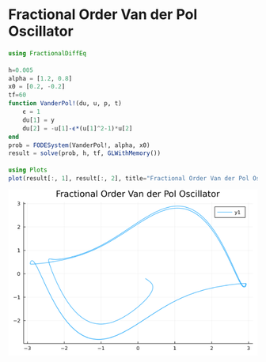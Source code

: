 # Fractional Order Van der Pol Oscillator

```julia
using FractionalDiffEq

h=0.005
alpha = [1.2, 0.8]
x0 = [0.2, -0.2]
tf=60
function VanderPol!(du, u, p, t)
    ϵ = 1
    du[1] = y
    du[2] = -u[1]-ϵ*(u[1]^2-1)*u[2]
end
prob = FODESystem(VanderPol!, alpha, x0)
result = solve(prob, h, tf, GLWithMemory())

using Plots
plot(result[:, 1], result[:, 2], title="Fractional Order Van der Pol Oscillator")
```

![VanderPol](./assets/VanderPol.png)